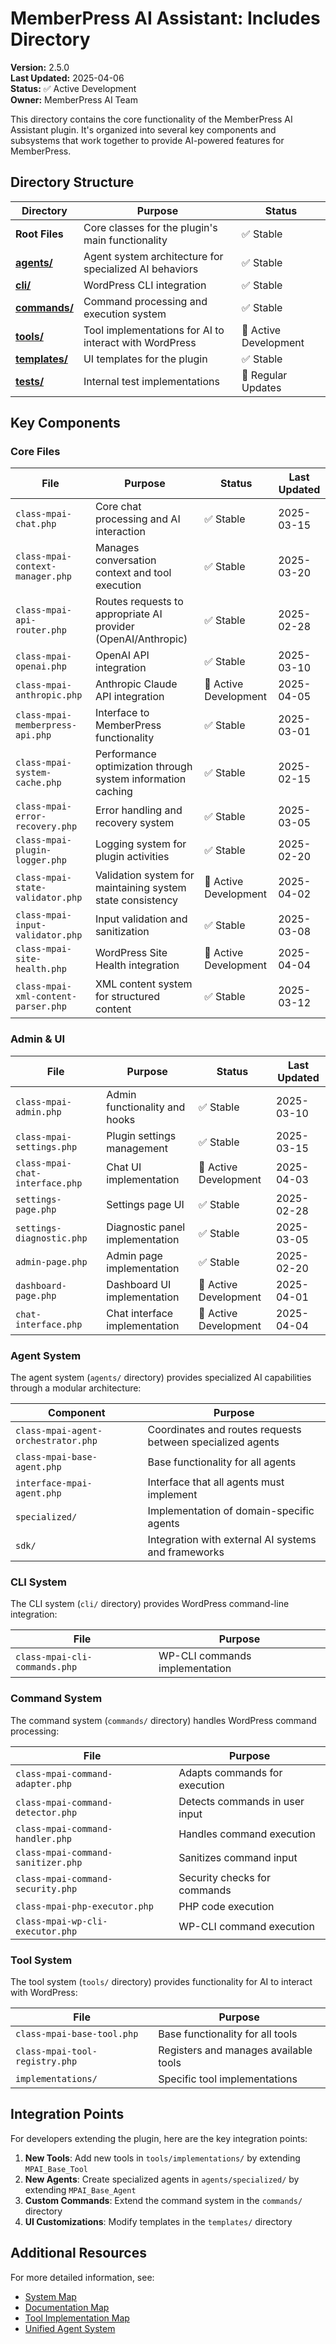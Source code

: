 # MemberPress AI Assistant: Includes Directory

**Version:** 2.5.0  
**Last Updated:** 2025-04-06  
**Status:** ✅ Active Development  
**Owner:** MemberPress AI Team

This directory contains the core functionality of the MemberPress AI Assistant plugin. It's organized into several key components and subsystems that work together to provide AI-powered features for MemberPress.

## Directory Structure

| Directory | Purpose | Status |
|-----------|---------|--------|
| **Root Files** | Core classes for the plugin's main functionality | ✅ Stable |
| **[agents/](#agent-system)** | Agent system architecture for specialized AI behaviors | ✅ Stable |
| **[cli/](#cli-system)** | WordPress CLI integration | ✅ Stable |
| **[commands/](#command-system)** | Command processing and execution system | ✅ Stable |
| **[tools/](#tool-system)** | Tool implementations for AI to interact with WordPress | 🚧 Active Development |
| **[templates/](#templates)** | UI templates for the plugin | ✅ Stable |
| **[tests/](#tests)** | Internal test implementations | 🔄 Regular Updates |

## Key Components

### Core Files

| File | Purpose | Status | Last Updated |
|------|---------|--------|-------------|
| `class-mpai-chat.php` | Core chat processing and AI interaction | ✅ Stable | 2025-03-15 |
| `class-mpai-context-manager.php` | Manages conversation context and tool execution | ✅ Stable | 2025-03-20 |
| `class-mpai-api-router.php` | Routes requests to appropriate AI provider (OpenAI/Anthropic) | ✅ Stable | 2025-02-28 |
| `class-mpai-openai.php` | OpenAI API integration | ✅ Stable | 2025-03-10 |
| `class-mpai-anthropic.php` | Anthropic Claude API integration | 🚧 Active Development | 2025-04-05 |
| `class-mpai-memberpress-api.php` | Interface to MemberPress functionality | ✅ Stable | 2025-03-01 |
| `class-mpai-system-cache.php` | Performance optimization through system information caching | ✅ Stable | 2025-02-15 |
| `class-mpai-error-recovery.php` | Error handling and recovery system | ✅ Stable | 2025-03-05 |
| `class-mpai-plugin-logger.php` | Logging system for plugin activities | ✅ Stable | 2025-02-20 |
| `class-mpai-state-validator.php` | Validation system for maintaining system state consistency | 🚧 Active Development | 2025-04-02 |
| `class-mpai-input-validator.php` | Input validation and sanitization | ✅ Stable | 2025-03-08 |
| `class-mpai-site-health.php` | WordPress Site Health integration | 🚧 Active Development | 2025-04-04 |
| `class-mpai-xml-content-parser.php` | XML content system for structured content | ✅ Stable | 2025-03-12 |

### Admin & UI

| File | Purpose | Status | Last Updated |
|------|---------|--------|-------------|
| `class-mpai-admin.php` | Admin functionality and hooks | ✅ Stable | 2025-03-10 |
| `class-mpai-settings.php` | Plugin settings management | ✅ Stable | 2025-03-15 |
| `class-mpai-chat-interface.php` | Chat UI implementation | 🚧 Active Development | 2025-04-03 |
| `settings-page.php` | Settings page UI | ✅ Stable | 2025-02-28 |
| `settings-diagnostic.php` | Diagnostic panel implementation | ✅ Stable | 2025-03-05 |
| `admin-page.php` | Admin page implementation | ✅ Stable | 2025-02-20 |
| `dashboard-page.php` | Dashboard UI implementation | 🚧 Active Development | 2025-04-01 |
| `chat-interface.php` | Chat interface implementation | 🚧 Active Development | 2025-04-04 |

### Agent System

The agent system (`agents/` directory) provides specialized AI capabilities through a modular architecture:

| Component | Purpose |
|-----------|---------|
| `class-mpai-agent-orchestrator.php` | Coordinates and routes requests between specialized agents |
| `class-mpai-base-agent.php` | Base functionality for all agents |
| `interface-mpai-agent.php` | Interface that all agents must implement |
| `specialized/` | Implementation of domain-specific agents |
| `sdk/` | Integration with external AI systems and frameworks |

### CLI System

The CLI system (`cli/` directory) provides WordPress command-line integration:

| File | Purpose |
|------|---------|
| `class-mpai-cli-commands.php` | WP-CLI commands implementation |

### Command System

The command system (`commands/` directory) handles WordPress command processing:

| File | Purpose |
|------|---------|
| `class-mpai-command-adapter.php` | Adapts commands for execution |
| `class-mpai-command-detector.php` | Detects commands in user input |
| `class-mpai-command-handler.php` | Handles command execution |
| `class-mpai-command-sanitizer.php` | Sanitizes command input |
| `class-mpai-command-security.php` | Security checks for commands |
| `class-mpai-php-executor.php` | PHP code execution |
| `class-mpai-wp-cli-executor.php` | WP-CLI command execution |

### Tool System

The tool system (`tools/` directory) provides functionality for AI to interact with WordPress:

| File | Purpose |
|------|---------|
| `class-mpai-base-tool.php` | Base functionality for all tools |
| `class-mpai-tool-registry.php` | Registers and manages available tools |
| `implementations/` | Specific tool implementations |

## Integration Points

For developers extending the plugin, here are the key integration points:

1. **New Tools**: Add new tools in `tools/implementations/` by extending `MPAI_Base_Tool`
2. **New Agents**: Create specialized agents in `agents/specialized/` by extending `MPAI_Base_Agent`
3. **Custom Commands**: Extend the command system in the `commands/` directory
4. **UI Customizations**: Modify templates in the `templates/` directory

## Additional Resources

For more detailed information, see:

- [System Map](/docs/current/core/system-map.md)
- [Documentation Map](/docs/current/core/documentation-map.md)
- [Tool Implementation Map](/docs/current/tool-system/tool-implementation-map.md)
- [Unified Agent System](/docs/current/agent-system/unified-agent-system.md)